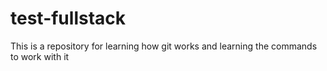 # test-fullstack
This is a repository for learning how git works and learning the commands to work with it
